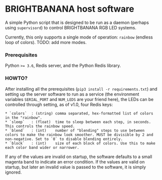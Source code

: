 # BRIGHTBANANA host software
A simple Python script that is designed to be run as a daemon (perhaps using `supervisord`) to control BRIGHTBANANA RGB LED systems.

Currently, this only supports a single mode of operation: `rainbow` (endless loop of colors). TODO: add more modes.

### Prerequisites
Python `>= 3.6`, Redis server, and the Python Redis library.

### HOWTO?
After installing all the prerequisites (`pip3 install -r requirements.txt`) and setting up the server software to run as a service (the environment variables `SERIAL_PORT` and `NUM_LEDS` are your friend here), the LEDs can be controlled through setting, as of v1.0, four Redis keys:

    * `colors`  : (string) comma separated, hex-formatted list of colors in the "rainbow".
    * `sleep`   : (float)  time to sleep between each step, in seconds. This controls the rainbow speed.
    * `blend`   : (int)    number of "blending" steps to use between colors to make the rainbow look smoother. MUST be divisible by 2 and non-negative. Set to `0` to disable blending entirely.
    * `block`   : (int)    size of each block of colors. Use this to make each color band wider or narrower.

If any of the values are invalid on startup, the software defaults to a small magenta band to indicate an error condition. If the values are valid on startup, but later an invalid value is passed to the software, it is simply ignored.
